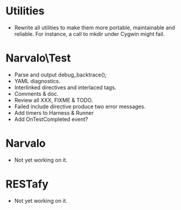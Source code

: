 Utilities
=========

* Rewrite all utilities to make them more portable, maintainable and reliable.
For instance, a call to mkdir under Cygwin might fail.

Narvalo\Test
============

* Parse and output debug_backtrace();
* YAML diagnostics.
* Interlinked directives and interlaced tags.
* Comments & doc.
* Review all XXX, FIXME & TODO.
* Failed include directive produce two error messages.
* Add timers to Harness & Runner
* Add OnTestCompleted event?

Narvalo
=======

* Not yet working on it.

RESTafy
=======

* Not yet working on it.


